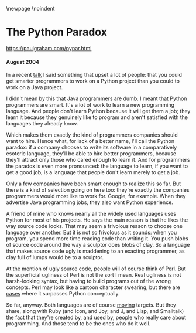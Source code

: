 \newpage
\noindent

The Python Paradox
==================


  

<https://paulgraham.com/pypar.html>
  

#### August 2004


  

  

 In a recent
 [talk](https://paulgraham.com/gh.html) 
 I said something that upset a lot of
people: that you could get smarter programmers to work on
a Python project than you could to work on a Java project.
   

  

 I didn't mean by this that Java programmers are dumb. I
meant that Python programmers are smart. It's a lot of
work to learn a new programming language. And people don't
learn Python because it will get them a job; they learn it
because they genuinely like to program and aren't satisfied with the languages they
already know.
   

  

 Which makes them exactly the kind of programmers
companies should want to hire. Hence what, for lack of a better
name, I'll call the Python paradox: if a company chooses to write
its software in a comparatively esoteric language, they'll be able 
to hire better programmers, because they'll attract only those
who cared enough to learn it. And for 
programmers the paradox is even more pronounced: the language
to learn, if you want to get a good job, is a language that
people don't learn merely to get a job.
   

  

 Only a few companies have been smart enough to realize this 
so far. But there is a kind of selection going on here too: they're 
exactly the companies programmers would
most like to work for. Google, for example. When they 
advertise Java programming jobs, they also want Python experience.
   

  

 A friend of mine who knows nearly all the widely used languages
uses Python for most of his projects. He says the main reason
is that he likes the way source code looks. That may seem
a frivolous reason to choose one language over another.
But it is not so frivolous as it sounds: when you program,
you spend more time reading code than writing it.
You push blobs of source code around the way a sculptor does
blobs of clay. So a language that makes source code ugly is
maddening to an exacting programmer, as clay full of lumps
would be to a sculptor.
   

  

 At the mention of ugly source code, people will of course think
of Perl. But the superficial ugliness of Perl is not the sort
I mean. Real ugliness is not harsh\-looking
syntax, but having to build programs out of the wrong
concepts. Perl may look like a cartoon character swearing,
but there are
 [cases](https://paulgraham.com/icad.html) 
 where it surpasses Python conceptually.
   

  

 So far, anyway. Both languages are of course
 [moving](https://paulgraham.com/hundred.html) 
 targets. But they
share, along with Ruby (and Icon, and Joy, and J, and Lisp,
and Smalltalk) the fact that
they're created by, and used by, people who really care about
programming. And those tend to be the ones who do it well.
   

  


